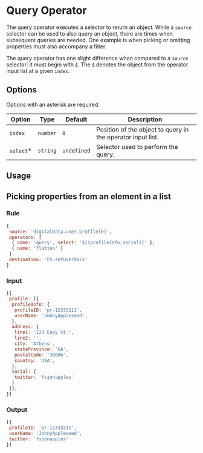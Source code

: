 # Query Operator

The query operator executes a selector to return an object.  While a `source` selector can be used to also query an object, there are times when subsequent queries are needed.  One example is when picking or omitting properties must also accompany a filter.

The query operator has one slight difference when compared to a `source` selector: it must begin with `$`.  The `$` denotes the object from the operator input list at a given `index`.

## Options

Options with an asterisk are required.

| Option | Type | Default | Description |
| ------ | ---- | ------- | ----------- |
| `index` | `number` | `0` | Position of the object to query in the operator input list. |
| `select`* | `string` | `undefined` | Selector used to perform the query. |

## Usage

## Picking properties from an element in a list

### Rule

```javascript
{
 source: 'digitalData.user.profile[0]',
 operators: [
  { name: 'query', select: '$[(profileInfo,social)]' },
  { name: 'flatten' }
 ],
 destination: 'FS.setUserVars'
}
```

### Input

```javascript
[{
 profile: [{
  profileInfo: {
   profileID: 'pr-12333211',
   userName: 'JohnyAppleseed',
  },
  address: {
   line1: '123 Easy St.',
   line2: '',
   city: 'Athens',
   stateProvince: 'GA',
   postalCode: '30606',
   country: 'USA',
  },
  social: {
   twitter: 'fsjonapples'
  }
 }],
}]
```

### Output

```javascript
[{
 profileID: 'pr-12333211',
 userName: 'JohnyAppleseed',
 twitter: 'fsjonapples'
}]
```
